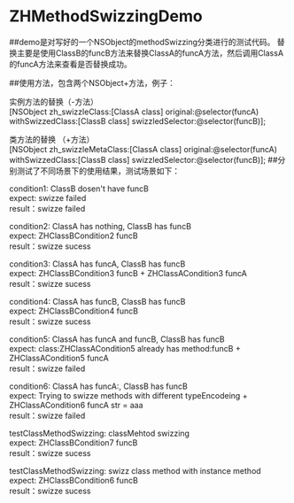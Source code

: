 # ZHMethodSwizzingDemo

##demo是对写好的一个NSObject的methodSwizzing分类进行的测试代码。
替换主要是使用ClassB的funcB方法来替换ClassA的funcA方法，然后调用ClassA的funcA方法来查看是否替换成功。

##使用方法，包含两个NSObject+方法，例子：

实例方法的替换（-方法）<br>
    [NSObject zh_swizzleClass:[ClassA class] original:@selector(funcA) withSwizzedClass:[ClassB class] swizzledSelector:@selector(funcB)];

类方法的替换 （+方法）<br>
        [NSObject zh_swizzleMetaClass:[ClassA class] original:@selector(funcA) withSwizzedClass:[ClassB class] swizzledSelector:@selector(funcB)];
##分别测试了不同场景下的使用结果，测试场景如下：

condition1: ClassB dosen't have funcB<br> 
expect: swizze failed<br>
result：swizze failed

condition2: ClassA has nothing, ClassB has funcB<br> 
expect: ZHClassBCondition2 funcB<br>
result：swizze sucess

condition3: ClassA has funcA, ClassB has funcB<br> 
expect: ZHClassBCondition3 funcB + ZHClassACondition3 funcA<br>
result：swizze sucess

condition4: ClassA has funcB, ClassB has funcB<br> 
expect: ZHClassBCondition4 funcB<br>
result：swizze sucess

condition5: ClassA has funcA and funcB, ClassB has funcB<br> 
expect: class:ZHClassACondition5 already has method:funcB + ZHClassACondition5 funcA<br>
result：swizze failed

condition6: ClassA has funcA:, ClassB has funcB<br> 
expect: Trying to swizze methods with different typeEncodeing + ZHClassACondition6 funcA str = aaa<br>
result：swizze failed
    
testClassMethodSwizzing: classMehtod swizzing<br> 
expect: ZHClassBCondition7 funcB<br>
result：swizze sucess

testClassMethodSwizzing: swizz class method with instance method<br> 
expect: ZHClassBCondition6 funcB  <br>
result：swizze sucess
